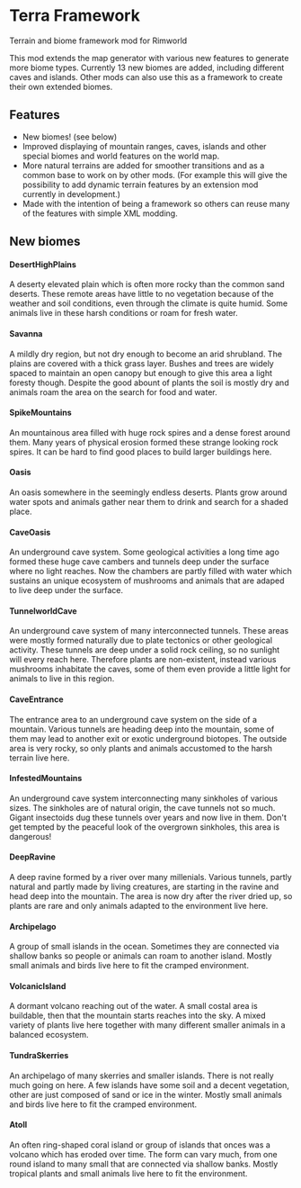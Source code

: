 # Terra Framework
Terrain and biome framework mod for Rimworld

This mod extends the map generator with various new features to generate more biome types. Currently 13 new biomes are added, including different caves and islands.
Other mods can also use this as a framework to create their own extended biomes.

## Features
- New biomes! (see below)
- Improved displaying of mountain ranges, caves, islands and other special biomes and world features on the world map.
- More natural terrains are added for smoother transitions and as a common base to work on by other mods. (For example this will give the possibility to add dynamic terrain features by an extension mod currently in development.)
- Made with the intention of being a framework so others can reuse many of the features with simple XML modding.

## New biomes

#### DesertHighPlains
A deserty elevated plain which is often more rocky than the common sand deserts. These remote areas have little to no vegetation because of the weather and soil conditions, even through the climate is quite humid. Some animals live in these harsh conditions or roam for fresh water.

#### Savanna
A mildly dry region, but not dry enough to become an arid shrubland. The plains are covered with a thick grass layer. Bushes and trees are widely spaced to maintain an open canopy but enough to give this area a light foresty though. Despite the good abount of plants the soil is mostly dry and animals roam the area on the search for food and water.

#### SpikeMountains
An mountainous area filled with huge rock spires and a dense forest around them. Many years of physical erosion formed these strange looking rock spires. It can be hard to find good places to build larger buildings here.

#### Oasis
An oasis somewhere in the seemingly endless deserts. Plants grow around water spots and animals gather near them to drink and search for a shaded place.

#### CaveOasis
An underground cave system. Some geological activities a long time ago formed these huge cave cambers and tunnels deep under the surface where no light reaches. Now the chambers are partly filled with water which sustains an unique ecosystem of mushrooms and animals that are adaped to live deep under the surface.

#### TunnelworldCave
An underground cave system of many interconnected tunnels. These areas were mostly formed naturally due to plate tectonics or other geological activity. These tunnels are deep under a solid rock ceiling, so no sunlight will every reach here. Therefore plants are non-existent, instead various mushrooms inhabitate the caves, some of them even provide a little light for animals to live in this region.

#### CaveEntrance
The entrance area to an underground cave system on the side of a mountain. Various tunnels are heading deep into the mountain, some of them may lead to another exit or exotic underground biotopes. The outside area is very rocky, so only plants and animals accustomed to the harsh terrain live here.

#### InfestedMountains
An underground cave system interconnecting many sinkholes of various sizes. The sinkholes are of natural origin, the cave tunnels not so much. Gigant insectoids dug these tunnels over years and now live in them. Don't get tempted by the peaceful look of the overgrown sinkholes, this area is dangerous!

#### DeepRavine
A deep ravine formed by a river over many millenials. Various tunnels, partly natural and partly made by living creatures, are starting in the ravine and head deep into the mountain. The area is now dry after the river dried up, so plants are rare and only animals adapted to the environment live here.

#### Archipelago
A group of small islands in the ocean. Sometimes they are connected via shallow banks so people or animals can roam to another island. Mostly small animals and birds live here to fit the cramped environment.

#### VolcanicIsland
A dormant volcano reaching out of the water. A small costal area is buildable, then that the mountain starts reaches into the sky. A mixed variety of plants live here together with many different smaller animals in a balanced ecosystem.

#### TundraSkerries
An archipelago of many skerries and smaller islands. There is not really much going on here. A few islands have some soil and a decent vegetation, other are just composed of sand or ice in the winter. Mostly small animals and birds live here to fit the cramped environment.

#### Atoll
An often ring-shaped coral island or group of islands that onces was a volcano which has eroded over time. The form can vary much, from one round island to many small that are connected via shallow banks. Mostly tropical plants and small animals live here to fit the environment.
